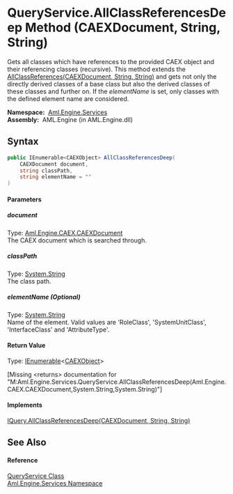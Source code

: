 QueryService.AllClassReferencesDeep Method (CAEXDocument, String, String)
=========================================================================
Gets all classes which have references to the provided CAEX object and their referencing classes (recursive). This method extends the [AllClassReferences(CAEXDocument, String, String)][1] and gets not only the directly derived classes of a base class but also the derived classes of these classes and further on. If the *elementName* is set, only classes with the defined element name are considered.

  **Namespace:**  [Aml.Engine.Services][2]  
  **Assembly:**  AML.Engine (in AML.Engine.dll)

Syntax
------

```csharp
public IEnumerable<CAEXObject> AllClassReferencesDeep(
	CAEXDocument document,
	string classPath,
	string elementName = ""
)
```

#### Parameters

##### *document*
Type: [Aml.Engine.CAEX.CAEXDocument][3]  
The CAEX document which is searched through.

##### *classPath*
Type: [System.String][4]  
The class path.

##### *elementName* (Optional)
Type: [System.String][4]  
Name of the element. Valid values are 'RoleClass', 'SystemUnitClass', 'InterfaceClass' and 'AttributeType'.

#### Return Value
Type: [IEnumerable][5]&lt;[CAEXObject][6]>  

[Missing &lt;returns> documentation for "M:Aml.Engine.Services.QueryService.AllClassReferencesDeep(Aml.Engine.CAEX.CAEXDocument,System.String,System.String)"]

#### Implements
[IQuery.AllClassReferencesDeep(CAEXDocument, String, String)][7]  


See Also
--------

#### Reference
[QueryService Class][8]  
[Aml.Engine.Services Namespace][2]  

[1]: AllClassReferences.md
[2]: ../README.md
[3]: ../../Aml.Engine.CAEX/CAEXDocument/README.md
[4]: https://docs.microsoft.com/dotnet/api/system.string
[5]: https://docs.microsoft.com/dotnet/api/system.collections.generic.ienumerable-1
[6]: ../../Aml.Engine.CAEX/CAEXObject/README.md
[7]: ../../Aml.Engine.Services.Interfaces/IQuery/AllClassReferencesDeep.md
[8]: README.md
[9]: https://www.automationml.org
[10]: ../../icons/logoShade.png